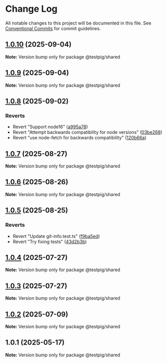 # Change Log

All notable changes to this project will be documented in this file.
See [Conventional Commits](https://conventionalcommits.org) for commit guidelines.

## [1.0.10](https://github.com/testpig-io/node-reporters/compare/@testpig/shared@1.0.9...@testpig/shared@1.0.10) (2025-09-04)

**Note:** Version bump only for package @testpig/shared





## [1.0.9](https://github.com/testpig-io/node-reporters/compare/@testpig/shared@1.0.8...@testpig/shared@1.0.9) (2025-09-04)

**Note:** Version bump only for package @testpig/shared





## [1.0.8](https://github.com/testpig-io/node-reporters/compare/@testpig/shared@1.0.7...@testpig/shared@1.0.8) (2025-09-02)


### Reverts

* Revert "Support node16" ([a995a78](https://github.com/testpig-io/node-reporters/commit/a995a78ff08598b49d12988630e8f795f272b8e9))
* Revert "Attempt backwards compatibility for node versions" ([03be268](https://github.com/testpig-io/node-reporters/commit/03be268a95b5152b1a8896900c3c6552f8beb308))
* Revert "use node-fetch for backwards compatibility" ([120b66a](https://github.com/testpig-io/node-reporters/commit/120b66aec4a29e451863b50ebabd5c7a9e28b2eb))





## [1.0.7](https://github.com/testpig-io/node-reporters/compare/@testpig/shared@1.0.6...@testpig/shared@1.0.7) (2025-08-27)

**Note:** Version bump only for package @testpig/shared





## [1.0.6](https://github.com/testpig-io/node-reporters/compare/@testpig/shared@1.0.5...@testpig/shared@1.0.6) (2025-08-26)

**Note:** Version bump only for package @testpig/shared





## [1.0.5](https://github.com/testpig-io/node-reporters/compare/@testpig/shared@1.0.4...@testpig/shared@1.0.5) (2025-08-25)


### Reverts

* Revert "Update git-info.test.ts" ([f9ba5ed](https://github.com/testpig-io/node-reporters/commit/f9ba5ed09ed5aac4fec59ba0d41fb089c6754f1b))
* Revert "Try fixing tests" ([43d2b3b](https://github.com/testpig-io/node-reporters/commit/43d2b3be2046b240372e0b167e4fb08d24486f95))





## [1.0.4](https://github.com/testpig-io/node-reporters/compare/@testpig/shared@1.0.2...@testpig/shared@1.0.4) (2025-07-27)

**Note:** Version bump only for package @testpig/shared





## [1.0.3](https://github.com/testpig-io/node-reporters/compare/@testpig/shared@1.0.2...@testpig/shared@1.0.3) (2025-07-27)

**Note:** Version bump only for package @testpig/shared





## [1.0.2](https://github.com/testpig-io/node-reporters/compare/@testpig/shared@1.0.1...@testpig/shared@1.0.2) (2025-07-09)

**Note:** Version bump only for package @testpig/shared





## 1.0.1 (2025-05-17)

**Note:** Version bump only for package @testpig/shared
